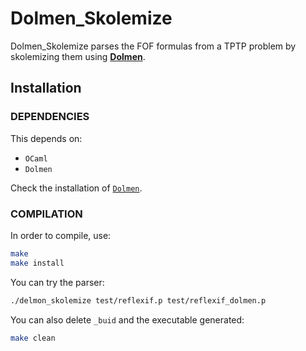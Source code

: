 # Dolmen_Skolemize

Dolmen_Skolemize parses the FOF formulas from a TPTP problem by skolemizing them using [**Dolmen**](<https://github.com/Gbury/dolmen/>).

## Installation

### DEPENDENCIES

This depends on:
- `OCaml`
- `Dolmen`

Check the installation of [`Dolmen`](<https://github.com/Gbury/dolmen/blob/master/README.md>).


### COMPILATION
In order to compile, use:

```bash
make
make install
```

You can try the parser:

```bash
./delmon_skolemize test/reflexif.p test/reflexif_dolmen.p
```

You can also delete `_buid` and the executable generated:

```bash
make clean
```